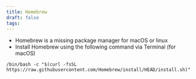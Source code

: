 ```yaml
---
title: Homebrew
draft: false
tags:
---
```

- Homebrew is a missing package manager for macOS or linux
- Install Homebrew using the following command via Terminal (for macOS)
```
/bin/bash -c "$(curl -fsSL https://raw.githubusercontent.com/Homebrew/install/HEAD/install.sh)"
```

